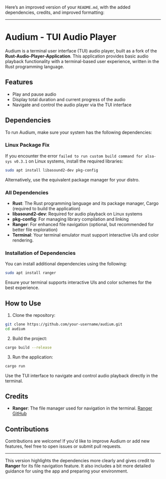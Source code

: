 Here’s an improved version of your `README.md`, with the added dependencies, credits, and improved formatting:

---

# Audium - TUI Audio Player

Audium is a terminal user interface (TUI) audio player, built as a fork of the **Rust-Audio-Player-Application**. This application provides basic audio playback functionality with a terminal-based user experience, written in the Rust programming language.

## Features

- Play and pause audio
- Display total duration and current progress of the audio
- Navigate and control the audio player via the TUI interface

## Dependencies

To run Audium, make sure your system has the following dependencies:

### Linux Package Fix

If you encounter the error `failed to run custom build command for alsa-sys v0.3.1` on Linux systems, install the required libraries:

```bash
sudo apt install libasound2-dev pkg-config
```

Alternatively, use the equivalent package manager for your distro.

### All Dependencies

- **Rust**: The Rust programming language and its package manager, Cargo (required to build the application)
- **libasound2-dev**: Required for audio playback on Linux systems
- **pkg-config**: For managing library compilation and linking
- **Ranger**: For enhanced file navigation (optional, but recommended for better file exploration)
- **Terminal**: Your terminal emulator must support interactive UIs and color rendering.

### Installation of Dependencies

You can install additional dependencies using the following:

```bash
sudo apt install ranger
```

Ensure your terminal supports interactive UIs and color schemes for the best experience. 

## How to Use

1. Clone the repository:

```bash
git clone https://github.com/your-username/audium.git
cd audium
```

2. Build the project:

```bash
cargo build --release
```

3. Run the application:

```bash
cargo run
```

Use the TUI interface to navigate and control audio playback directly in the terminal.

## Credits

- **Ranger**: The file manager used for navigation in the terminal. [Ranger GitHub](https://github.com/ranger/ranger)

## Contributions

Contributions are welcome! If you'd like to improve Audium or add new features, feel free to open issues or submit pull requests.

---

This version highlights the dependencies more clearly and gives credit to **Ranger** for its file navigation feature. It also includes a bit more detailed guidance for using the app and preparing your environment.
